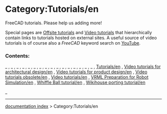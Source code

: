 # Category:Tutorials/en
FreeCAD tutorials. Please help us adding more!

Special pages are [Offsite tutorials](Offsite_tutorials.md) and [Video tutorials](Video_tutorials.md) that hierarchically contain links to tutorials hosted on external sites. A useful source of video tutorials is of course also a *FreeCAD* keyword search on [YouTube](http://YouTube.com).

### Contents:

_ , _ , _ , _ , _ , _ , _ , _ , _ , _ , _ , _ , _ , _ , _ , _ , [Tutorials/en](Tutorials/en.md) , [Video tutorials for architectural design/en](Video_tutorials_for_architectural_design/en.md) , [Video tutorials for product design/en](Video_tutorials_for_product_design/en.md) , [Video tutorials obsolete/en](Video_tutorials_obsolete/en.md) , [Video tutorials/en](Video_tutorials/en.md) , [VRML Preparation for Robot Simulation/en](VRML_Preparation_for_Robot_Simulation/en.md) , [Whiffle Ball tutorial/en](Whiffle_Ball_tutorial/en.md) , [Wikihouse porting tutorial/en](Wikihouse_porting_tutorial/en.md)

_

---
[documentation index](../README.md) > Category:Tutorials/en
